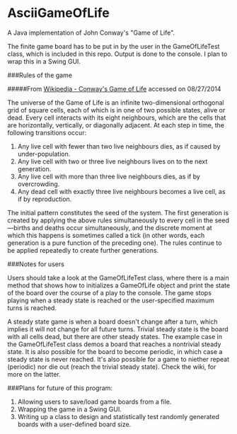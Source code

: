 AsciiGameOfLife
===============

A Java implementation of John Conway's "Game of Life". 

The finite game board has to be put in by the user in the GameOfLifeTest class, which is included in this repo. Output is done to the console. I plan to wrap this in a Swing GUI. 

###Rules of the game

#####From [Wikipedia - Conway's Game of Life](http://en.wikipedia.org/wiki/Conway's_Game_of_Life) accessed on 08/27/2014

The universe of the Game of Life is an infinite two-dimensional orthogonal grid of square cells, each of which is in one of two possible states, alive or dead. Every cell interacts with its eight neighbours, which are the cells that are horizontally, vertically, or diagonally adjacent. At each step in time, the following transitions occur:

  1. Any live cell with fewer than two live neighbours dies, as if caused by under-population.
  2. Any live cell with two or three live neighbours lives on to the next generation.
  3. Any live cell with more than three live neighbours dies, as if by overcrowding.
  4. Any dead cell with exactly three live neighbours becomes a live cell, as if by reproduction.
  
The initial pattern constitutes the seed of the system. The first generation is created by applying the above rules simultaneously to every cell in the seed—births and deaths occur simultaneously, and the discrete moment at which this happens is sometimes called a tick (in other words, each generation is a pure function of the preceding one). The rules continue to be applied repeatedly to create further generations.

###Notes for users

Users should take a look at the GameOfLifeTest class, where there is a main method that shows how to initializes a GameOfLife object and print the state of the board over the course of a play to the console. The game stops playing when a steady state is reached or the user-specified maximum turns is reached. 

A steady state game is when a board doesn't change after a turn, which implies it will not change for all future turns. Trivial steady state is the board with all cells dead, but there are other steady states. The example case in the GameOfLifeTest class demos a board that reaches a nontrivial steady state. It is also possible for the board to become periodic, in which case a steady state is never reached. It's also possible for a game to niether repeat (periodic) nor die out (reach the trivial steady state). Check the wiki, for more on the latter.

###Plans for future of this program: 

  1. Allowing users to save/load game boards from a file.
  2. Wrapping the game in a Swing GUI. 
  3. Writing up a class to design and statistically test randomly generated boards with a user-defined board size.
  
